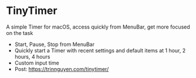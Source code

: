 # TinyTimer
A simple Timer for macOS, access quickly from MenuBar, get more focused on the task


- Start, Pause, Stop from MenuBar
- Quickly start a Timer with recent settings and default items at 1 hour, 2 hours, 4 hours
- Custom input time
- Post: https://trinnguyen.com/tinytimer/
